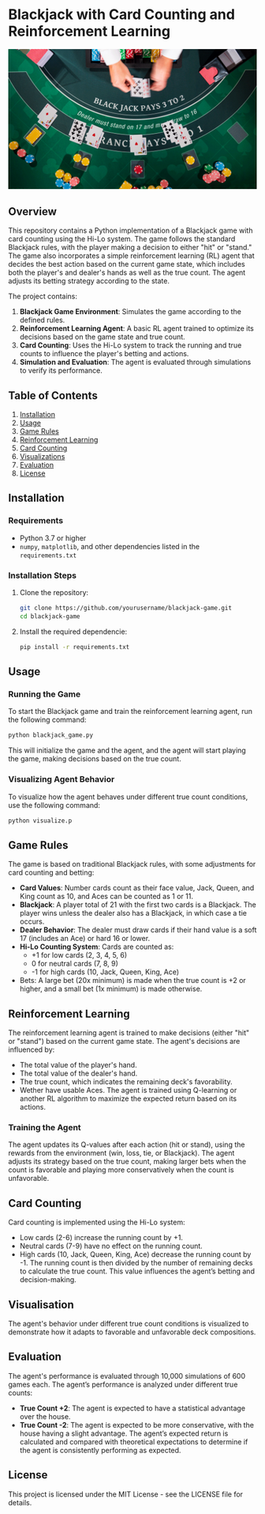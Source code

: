 # Blackjack with Card Counting and Reinforcement Learning

![Blackjack](images/blackjack_bg.png)

## Overview

This repository contains a Python implementation of a Blackjack game with card counting using the Hi-Lo system. The game follows the standard Blackjack rules, with the player making a decision to either "hit" or "stand." The game also incorporates a simple reinforcement learning (RL) agent that decides the best action based on the current game state, which includes both the player's and dealer's hands as well as the true count. The agent adjusts its betting strategy according to the state.

The project contains:
1. **Blackjack Game Environment**: Simulates the game according to the defined rules.
2. **Reinforcement Learning Agent**: A basic RL agent trained to optimize its decisions based on the game state and true count.
3. **Card Counting**: Uses the Hi-Lo system to track the running and true counts to influence the player's betting and actions.
4. **Simulation and Evaluation**: The agent is evaluated through simulations to verify its performance.

## Table of Contents

1. [Installation](#installation)
2. [Usage](#usage)
3. [Game Rules](#game-rules)
4. [Reinforcement Learning](#reinforcement-learning)
5. [Card Counting](#card-counting)
6. [Visualizations](#visualizations)
7. [Evaluation](#evaluation)
8. [License](#license)

## Installation

### Requirements
- Python 3.7 or higher
- `numpy`, `matplotlib`, and other dependencies listed in the `requirements.txt`

### Installation Steps

1. Clone the repository:
   ```bash
   git clone https://github.com/yourusername/blackjack-game.git
   cd blackjack-game

2. Install the required dependencie:
    ```bash
    pip install -r requirements.txt

## Usage
### Running the Game
To start the Blackjack game and train the reinforcement learning agent, run the following command:
```bash
python blackjack_game.py
```

This will initialize the game and the agent, and the agent will start playing the game, making decisions based on the true count.

### Visualizing Agent Behavior
To visualize how the agent behaves under different true count conditions, use the following command:
```bash
python visualize.p
```

## Game Rules
The game is based on traditional Blackjack rules, with some adjustments for card counting and betting:
- **Card Values**: Number cards count as their face value, Jack, Queen, and King count as 10, and Aces can be counted as 1 or 11.
- **Blackjack**: A player total of 21 with the first two cards is a Blackjack. The player wins unless the dealer also has a Blackjack, in which case a tie occurs.
- **Dealer Behavior**: The dealer must draw cards if their hand value is a soft 17 (includes an Ace) or hard 16 or lower.
- **Hi-Lo Counting System**: Cards are counted as:
    - +1 for low cards (2, 3, 4, 5, 6)
    - 0 for neutral cards (7, 8, 9)
    - -1 for high cards (10, Jack, Queen, King, Ace)
- Bets: A large bet (20x minimum) is made when the true count is +2 or higher, and a small bet (1x minimum) is made otherwise.

## Reinforcement Learning
The reinforcement learning agent is trained to make decisions (either "hit" or "stand") based on the current game state. The agent's decisions are influenced by:
- The total value of the player's hand.
- The total value of the dealer's hand.
- The true count, which indicates the remaining deck's favorability.
- Wether have usable Aces.
The agent is trained using Q-learning or another RL algorithm to maximize the expected return based on its actions.

### Training the Agent
The agent updates its Q-values after each action (hit or stand), using the rewards from the environment (win, loss, tie, or Blackjack). The agent adjusts its strategy based on the true count, making larger bets when the count is favorable and playing more conservatively when the count is unfavorable.

## Card Counting
Card counting is implemented using the Hi-Lo system:
- Low cards (2-6) increase the running count by +1.
- Neutral cards (7-9) have no effect on the running count.
- High cards (10, Jack, Queen, King, Ace) decrease the running count by -1.
The running count is then divided by the number of remaining decks to calculate the true count. This value influences the agent’s betting and decision-making.

## Visualisation
The agent's behavior under different true count conditions is visualized to demonstrate how it adapts to favorable and unfavorable deck compositions.

## Evaluation
The agent's performance is evaluated through 10,000 simulations of 600 games each. The agent’s performance is analyzed under different true counts:
- **True Count +2**: The agent is expected to have a statistical advantage over the house.
- **True Count -2**: The agent is expected to be more conservative, with the house having a slight advantage.
The agent’s expected return is calculated and compared with theoretical expectations to determine if the agent is consistently performing as expected.

## License
This project is licensed under the MIT License - see the LICENSE file for details.


